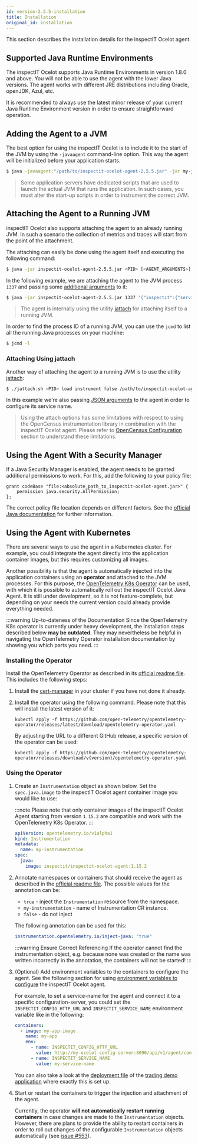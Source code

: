 ```yaml
---
id: version-2.5.5-installation
title: Installation
original_id: installation
---
```


This section describes the installation details for the inspectIT Ocelot agent.

## Supported Java Runtime Environments

The inspectIT Ocelot supports Java Runtime Environments in version 1.8.0 and above. You will not be able to use the agent with the lower Java versions.
The agent works with different JRE distributions including Oracle, openJDK, Azul, etc.

It is recommended to always use the latest minor release of your current Java Runtime Environment version in order to ensure straightforward operation.

## Adding the Agent to a JVM

The best option for using the inspectIT Ocelot is to include it to the start of the JVM by using the `-javaagent` command-line option.
This way the agent will be initialized before your application starts.

```bash
$ java -javaagent:"/path/to/inspectit-ocelot-agent-2.5.5.jar" -jar my-java-program.jar
```

> Some application servers have dedicated scripts that are used to launch the actual JVM that runs the application. In such cases, you must alter the start-up scripts in order to instrument the correct JVM.

## Attaching the Agent to a Running JVM

inspectIT Ocelot also supports attaching the agent to an already running JVM.
In such a scenario the collection of metrics and traces will start from the point of the attachment.

The attaching can easily be done using the agent itself and executing the following command:

```bash
$ java -jar inspectit-ocelot-agent-2.5.5.jar <PID> [<AGENT_ARGUMENTS>]
```

In the following example, we are attaching the agent to the JVM process `1337` and passing some [additional arguments](configuration/configuration-sources.md#java-agent-arguments) to it:
```bash
$ java -jar inspectit-ocelot-agent-2.5.5.jar 1337 '{"inspectit":{"service-name":"my-agent"}}'
```

> The agent is internally using the utility [jattach](https://github.com/apangin/jattach) for attaching itself to a running JVM.

In order to find the process ID of a running JVM, you can use the `jcmd` to list all the running Java processes on your machine:

```bash
$ jcmd -l
```

### Attaching Using jattach

Another way of attaching the agent to a running JVM is to use the utility [jattach](https://github.com/apangin/jattach):

```bash
$ ./jattach.sh <PID> load instrument false /path/to/inspectit-ocelot-agent-2.5.5.jar='{"inspectit.service-name" : "MyService"}'
```
In this example we're also passing [JSON arguments](configuration/configuration-sources.md#java-agent-arguments) to the agent in order to configure its service name.

> Using the attach options has some limitations with respect to using the OpenCensus instrumentation library in combination with the inspectIT Ocelot agent. Please refer to [OpenCensus Configuration](configuration/open-census-configuration.md) section to understand these limitations.

## Using the Agent With a Security Manager

If a Java Security Manager is enabled, the agent needs to be granted additional permissions to work. 
For this, add the following to your policy file:

```
grant codeBase "file:<absolute_path_to_inspectit-ocelot-agent.jar>" {
    permission java.security.AllPermission;
};
```

The correct policy file location depends on different factors.
See the [official Java documentation](https://docs.oracle.com/en/java/javase/17/security/permissions-jdk1.html#GUID-789089CA-8557-4017-B8B0-6899AD3BA18D) for further information.

## Using the Agent with Kubernetes

There are several ways to use the agent in a Kubernetes cluster.
For example, you could integrate the agent directly into the application container images, but this requires customizing all images.

Another possibility is that the agent is automatically injected into the application containers using an **operator** and attached to the JVM processes.
For this purpose, the [OpenTelemetry K8s Operator](https://github.com/open-telemetry/opentelemetry-operator) can be used, with which it is possible to automatically roll out the inspectIT Ocelot Java Agent.
It is still under development, so it is not feature-complete, but depending on your needs the current version could already provide everything needed.

:::warning Up-to-dateness of the Documentation
Since the OpenTelemetry K8s operator is currently under heavy development, the installation steps described below **may be outdated**.
They may nevertheless be helpful in navigating the OpenTelemetry Operator installation documentation by showing you which parts you need.
:::

### Installing the Operator

Install the OpenTelemetry Operator as described in its [official readme file](https://github.com/open-telemetry/opentelemetry-operator#getting-started). This includes the following steps:

1. Install the [cert-manager](https://cert-manager.io/docs/installation/) in your cluster if you have not done it already.
2. Install the operator using the following command. Please note that this will install the latest version of it:

    ```shell
    kubectl apply -f https://github.com/open-telemetry/opentelemetry-operator/releases/latest/download/opentelemetry-operator.yaml
    ```

    By adjusting the URL to a different GitHub release, a specific version of the operator can be used:

    ```shell
    kubectl apply -f https://github.com/open-telemetry/opentelemetry-operator/releases/download/v{version}/opentelemetry-operator.yaml
    ```

### Using the Operator

1. Create an `Instrumentation` object as shown below. Set the `spec.java.image` to the inspectIT Ocelot agent container image you would like to use:

    :::note
    Please note that only container images of the inspectIT Ocelot Agent starting from version `1.15.2` are compatible and work with the OpenTelemetry K8s Operator.
    :::

    ```yaml
    apiVersion: opentelemetry.io/v1alpha1
    kind: Instrumentation
    metadata:
      name: my-instrumentation
    spec:
      java:
        image: inspectit/inspectit-ocelot-agent:1.15.2
    ```

2. Annotate namespaces or containers that should receive the agent as described in the [official readme file](https://github.com/open-telemetry/opentelemetry-operator#getting-started). The possible values for the annotation can be:

    - `true` - inject the `Instrumentation` resource from the namespace.
    - `my-instrumentation` - name of Instrumentation CR instance.
    - `false` - do not inject

    The following annotation can be used for this:
    ```yaml
    instrumentation.opentelemetry.io/inject-java: "true"
    ```

    :::warning Ensure Correct Referencing
    If the operator cannot find the instrumentation object, e.g. because none was created or the name was written incorrectly in the annotation, the containers will not be started!
    :::

3. (Optional) Add environment variables to the containers to configure the agent. See the following section for using [environment variables to configure](configuration/configuration-sources.md#os-environment-variables) the inspectIT Ocelot agent.

    For example, to set a service-name for the agent and connect it to a specific configuration-server, you could set the `INSPECTIT_CONFIG_HTTP_URL` and `INSPECTIT_SERVICE_NAME` environment variable like in the following:

    ```yaml
    containers:
      - image: my-app-image
        name: my-app
        env:
          - name: INSPECTIT_CONFIG_HTTP_URL
            value: http://my-ocelot-config-server:8090/api/v1/agent/configuration
          - name: INSPECTIT_SERVICE_NAME
            value: my-service-name
    ```

    You can also take a look at the [deployment file](https://github.com/inspectIT/trading-demo-application/blob/main/k8s/deployment.yaml) of the [trading demo application](https://github.com/inspectIT/trading-demo-application) where exactly this is set up.

4. Start or restart the containers to trigger the injection and attachment of the agent.

    Currently, the operator **will not automatically restart running containers** in case changes are made to the `Instrumentation` objects. However, there are plans to provide the ability to restart containers in order to roll out changes of the configurable `Instrumentation` objects automatically (see [issue #553](https://github.com/open-telemetry/opentelemetry-operator/issues/553)).
